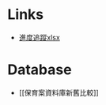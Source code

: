 # Links
- [進度追蹤xlsx](https://iisicloud.sharepoint.com/sites/111850/_layouts/15/Doc.aspx?sourcedoc=%7B9488EF3A-8EDB-4C56-9D21-6A6C69407B86%7D&file=%E6%B0%B4%E6%BA%90%E4%BF%9D%E8%82%B2%E8%88%87%E5%9B%9E%E9%A5%8B%E6%AC%A1%E4%B8%96%E4%BB%A3%E6%A5%AD%E5%8B%99%E7%B3%BB%E7%B5%B1_%E5%8A%9F%E8%83%BD%E9%96%8B%E7%99%BC%E9%80%B2%E5%BA%A6_0515.xlsx&action=default&mobileredirect=true&cid=07b6de83-d6af-4c5b-9746-04b352d1c5e9)

# Database
- [[保育案資料庫新舊比較]]